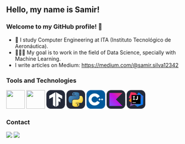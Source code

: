 ## Hello, my name is Samir!
### Welcome to my GitHub profile! 👋

- 🔭 I study Computer Engineering at ITA (Instituto Tecnológico de Aeronáutica).
- 👨🏽‍💻 My goal is to work in the field of Data Science, specially with Machine Learning.
- I write articles on Medium: https://medium.com/@samir.silva12342

###  Tools and Technologies

<link rel="stylesheet" href="https://cdn.jsdelivr.net/gh/devicons/devicon@v2.15.1/devicon.min.css">

<img src="https://cdn.jsdelivr.net/gh/devicons/devicon/icons/pandas/pandas-original-wordmark.svg" width="50" height="50"/> <img
src="https://github.com/tandpfun/skill-icons/blob/main/icons/ScikitLearn-Dark.svg" width="50" height="50"/> <img 
src="https://github.com/tandpfun/skill-icons/blob/main/icons/TensorFlow-Dark.svg" width="50" height="50"/> <img 
src="https://github.com/tandpfun/skill-icons/blob/main/icons/Python-Dark.svg" width="50" height="50"/> <img 
src="https://github.com/tandpfun/skill-icons/blob/main/icons/CPP.svg" width="50" height="50"/> <img
src="https://github.com/tandpfun/skill-icons/blob/main/icons/Kotlin-Dark.svg" width="50" height="50"> <img
src="https://github.com/tandpfun/skill-icons/blob/main/icons/Idea-Dark.svg" width="50" height="50">

<div>

### Contact

<div>
<a href = "mailto:samir.silva12342@gmail.com"><img src="https://img.shields.io/badge/Gmail-D14836?style=for-the-badge&logo=gmail&logoColor=white" target="_blank"></a>
<a href="https://www.linkedin.com/in/samir-nunes-da-silva/" target="_blank"><img src="https://img.shields.io/badge/-LinkedIn-%230077B5?style=for-the-badge&logo=linkedin&logoColor=white" target="_blank"></a>   
</div>


